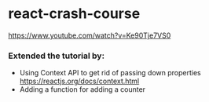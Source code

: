 # react-crash-course

https://www.youtube.com/watch?v=Ke90Tje7VS0

### Extended the tutorial by:

- Using Context API to get rid of passing down properties https://reactjs.org/docs/context.html
- Adding a function for adding a counter
